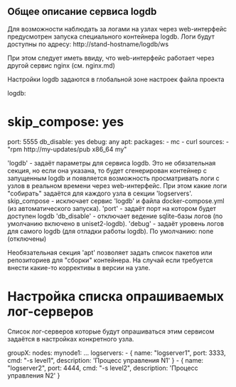 Общее описание сервиса logdb
----------------------------
Для возможности наблюдать за логами на узлах через web-интерфейс
предусмотрен запуска специального контейнера logdb.
Логи будут доступны по адресу: http://stand-hostname/logdb/ws

При этом следует иметь ввиду, что web-интерфейс работает через другой сервис nginx (см. nginx.md)


Настройки logdb задаются в глобальной зоне настроек файла проекта

logdb:
  # skip_compose: yes
  port: 5555
  db_disable: yes
  debug: any
  apt:
    packages:
      - mc
      - curl
    sources:
      - "rpm http://my-updates/pub x86_64 my"
      
'logdb' - задаёт параметры для сервиса logdb. Это не обязательная секция,
но если она указана, то будет сгенерирован контейнер с запущенным logdb
и появляется возможность просматривать логи с узлов в реальном времени через web-интерфейс.
При этом какие логи "собирать" задаётся для каждого узла в секции 'logservers'.
skip_compose - исключает сервис 'logdb' и файла docker-compose.yml (из автоматического запуска).
'port' - задаёт порт на котором будет доступен logdb
'db_disable' - отключает ведение sqlite-базы логов (по умолчанию включено в uniset2-logdb).
'debug' - задаёт уровень логов для самого logdb (для отладки работы logdb). По умолчанию: none (отключены)

Необязательная секция 'apt' позволяет задать список пакетов или репозиториев для "сборки" контейнера.
На случай если требуется внести какие-то коррективы в версии на узле.


Настройка списка опрашиваемых лог-серверов
===========================================
Список лог-серверов которые будут опрашиваться этим сервисом задаётся в настройках конкретного узла.

groupX:
  nodes:
    mynode1: 
      ...
      logservers:
        - { name: "logserver1", port: 3333, cmd: "-s level1", description: 'Процесс управления N1' }
        - { name: "logserver2", port: 4444, cmd: "-s level2", description: 'Процесс управления N2' }

        
